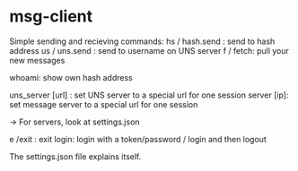 # msg-client
Simple sending and recieving
commands:
hs / hash.send : send to hash address
us / uns.send :  send to username on UNS server
f / fetch:            pull your new messages

whoami:           show own hash address

uns_server [url] : set UNS server to a special url for one session
server [ip]:          set message server to a special url for one session

-> For servers, look at settings.json

e /exit :             exit
login:                login with a token/password / login and then logout

The settings.json file explains itself.
